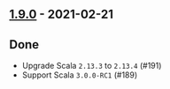 ## [1.9.0](https://github.com/Kevin-Lee/effectie/issues?utf8=%E2%9C%93&q=is%3Aissue+is%3Aclosed+milestone%3A%22milestone15%22) - 2021-02-21

## Done
* Upgrade Scala `2.13.3` to `2.13.4` (#191)
* Support Scala `3.0.0-RC1` (#189)
